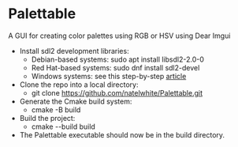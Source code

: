 # Palettable
A GUI for creating color palettes using RGB or HSV using Dear Imgui
- Install sdl2 development libraries:
    - Debian-based systems: sudo apt install libsdl2-2.0-0
    - Red Hat-based systems: sudo dnf install sdl2-devel
    - Windows systems: see this step-by-step [article](https://www.matsson.com/prog/sdl2-mingw-w64-tutorial.php)
- Clone the repo into a local directory:
    - git clone https://github.com/natelwhite/Palettable.git
- Generate the Cmake build system:
    - cmake -B build
- Build the project:
    - cmake --build build
- The Palettable executable should now be in the build directory.
